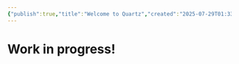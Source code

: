 ```yaml
---
{"publish":true,"title":"Welcome to Quartz","created":"2025-07-29T01:33:53.638-04:00","modified":"2025-07-29T03:07:52.660-04:00","cssclasses":"","socialDescription":"This is socialDescription"}
---
```



# Work in progress!